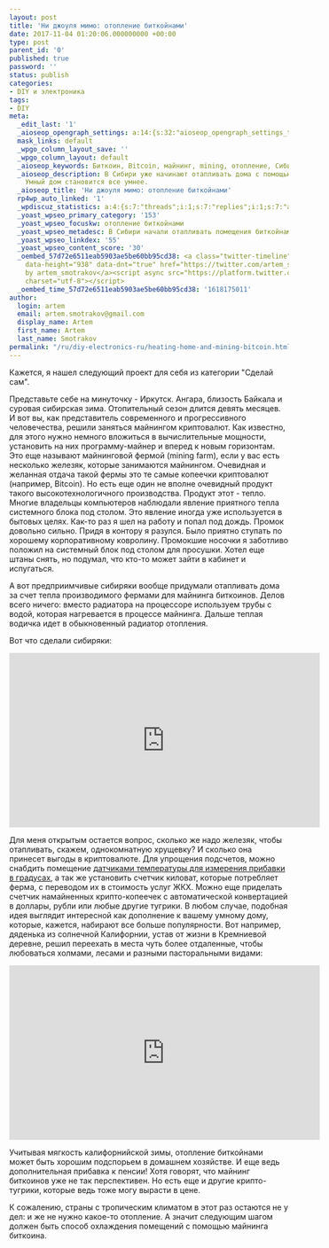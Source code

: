 ```yaml
---
layout: post
title: 'Ни джоуля мимо: отопление биткойнами'
date: 2017-11-04 01:20:06.000000000 +00:00
type: post
parent_id: '0'
published: true
password: ''
status: publish
categories:
- DIY и электроника
tags:
- DIY
meta:
  _edit_last: '1'
  _aioseop_opengraph_settings: a:14:{s:32:"aioseop_opengraph_settings_title";s:0:"";s:31:"aioseop_opengraph_settings_desc";s:0:"";s:36:"aioseop_opengraph_settings_customimg";s:0:"";s:37:"aioseop_opengraph_settings_imagewidth";s:0:"";s:38:"aioseop_opengraph_settings_imageheight";s:0:"";s:32:"aioseop_opengraph_settings_video";s:0:"";s:37:"aioseop_opengraph_settings_videowidth";s:0:"";s:38:"aioseop_opengraph_settings_videoheight";s:0:"";s:35:"aioseop_opengraph_settings_category";s:7:"article";s:34:"aioseop_opengraph_settings_section";s:0:"";s:30:"aioseop_opengraph_settings_tag";s:0:"";s:34:"aioseop_opengraph_settings_setcard";s:7:"summary";s:44:"aioseop_opengraph_settings_customimg_twitter";s:0:"";s:44:"aioseop_opengraph_settings_customimg_checker";s:1:"0";}
  mask_links: default
  _wpgo_column_layout_save: ''
  _wpgo_column_layout: default
  _aioseop_keywords: Биткоин, Bitcoin, майнинг, mining, отопление, Сибирь, умный дом
  _aioseop_description: В Сибири уже начинают отапливать дома с помощью майнинга биткоинов.
    Умный дом становится все умнее.
  _aioseop_title: 'Ни джоуля мимо: отопление биткойнами'
  rp4wp_auto_linked: '1'
  _wpdiscuz_statistics: a:4:{s:7:"threads";i:1;s:7:"replies";i:1;s:7:"authors";i:2;s:14:"recent_authors";a:2:{i:0;O:8:"stdClass":3:{s:20:"comment_author_email";s:25:"artem.smotrakov@gmail.com";s:14:"comment_author";s:5:"artem";s:7:"user_id";s:1:"1";}i:1;O:8:"stdClass":3:{s:20:"comment_author_email";s:17:"lsteuck@gmail.com";s:14:"comment_author";s:10:"Света";s:7:"user_id";s:1:"0";}}}
  _yoast_wpseo_primary_category: '153'
  _yoast_wpseo_focuskw: отопление биткойнами
  _yoast_wpseo_metadesc: В Сибири начали отапливать помещения биткойнами.
  _yoast_wpseo_linkdex: '55'
  _yoast_wpseo_content_score: '30'
  _oembed_57d72e6511eab5903ae5be60bb95cd38: <a class="twitter-timeline" data-width="625"
    data-height="938" data-dnt="true" href="https://twitter.com/artem_smotrakov?ref_src=twsrc%5Etfw">Tweets
    by artem_smotrakov</a><script async src="https://platform.twitter.com/widgets.js"
    charset="utf-8"></script>
  _oembed_time_57d72e6511eab5903ae5be60bb95cd38: '1618175011'
author:
  login: artem
  email: artem.smotrakov@gmail.com
  display_name: Artem
  first_name: Artem
  last_name: Smotrakov
permalink: "/ru/diy-electronics-ru/heating-home-and-mining-bitcoin.html"
---
```

Кажется, я нашел следующий проект для себя из категории "Сделай сам".

Представьте себе на минуточку - Иркутск. Ангара, близость Байкала и суровая сибирская зима. Отопительный сезон длится девять месяцев. И вот вы, как представитель современного и прогрессивного человечества, решили заняться майнингом криптовалют. Как известно, для этого нужно немного вложиться в вычислительные мощности, установить на них программу-майнер и вперед к новым горизонтам. Это еще называют майнинговой фермой (mining farm), если у вас есть несколько железяк, которые занимаются майнингом. Очевидная и желанная отдача такой фермы это те самые копеечки криптовалют (например, Bitcoin). Но есть еще один не вполне очевидный продукт такого высокотехнологичного производства. Продукт этот - тепло. Многие владельцы компьютеров наблюдали явление приятного тепла системного блока под столом. Это явление иногда уже используется в бытовых целях. Как-то раз я шел на работу и попал под дождь. Промок довольно сильно. Придя в контору я разулся. Было приятно ступать по хорошему корпоративному ковролину. Промокшие носочки я заботливо положил на системный блок под столом для просушки. Хотел еще штаны снять, но подумал, что кто-то может зайти в кабинет и испугаться.

<!--more-->

А вот предприимчивые сибиряки вообще придумали отапливать дома за счет тепла производимого фермами для майнинга биткоинов. Делов всего ничего: вместо радиатора на процессоре используем трубы с водой, которая нагревается в процессе майнинга. Дальше теплая водичка идет в обыкновенный радиатор отопления.

Вот что сделали сибиряки:

<iframe src="https://www.youtube.com/embed/9Z_bvYNWR4k" width="560" height="315" frameborder="0" allowfullscreen="allowfullscreen"></iframe>

Для меня открытым остается вопрос, сколько же надо железяк, чтобы отапливать, скажем, однокомнатную хрущевку? И сколько она принесет выгоды в криптовалюте. Для упрощения подсчетов, можно снабдить помещение [датчиками температуры для измерения прибавки в градусах](https://blog.gypsyengineer.com/fun-ru/diy-electronics-ru/micropython-on-esp8366-sending-data-to-thingspeak.html), а так же установить счетчик киловат, которые потребляет ферма, с переводом их в стоимость услуг ЖКХ. Можно еще приделать счетчик намайненных крипто-копеечек с автоматической конвертацией в доллары, рубли или любые другие тугрики. В любом случае, подобная идея выглядит интересной как дополнение к вашему умному дому, которые, кажется, набирают все больше популярности. Вот например, дяденька из солнечной Калифорнии, устав от жизни в Кремниевой деревне, решил переехать в места чуть более отдаленные, чтобы любоваться холмами, лесами и разными пасторальными видами:

<iframe src="https://www.youtube.com/embed/VwH6B7aJYDU" width="560" height="315" frameborder="0" allowfullscreen="allowfullscreen"></iframe>

Учитывая мягкость калифорнийской зимы, отопление биткойнами может быть хорошим подспорьем в домашнем хозяйстве. И еще ведь дополнительная прибавка к пенсии! Хотя говорят, что майнинг биткоинов уже не так перспективен. Но есть еще и другие крипто-тугрики, которые ведь тоже могу вырасти в цене.

К сожалению, страны с тропическим климатом в этот раз остаются не у дел: и же не нужно какое-то отопление. А значит следующим шагом должен быть способ охлаждения помещений с помощью майнинга биткоина.

